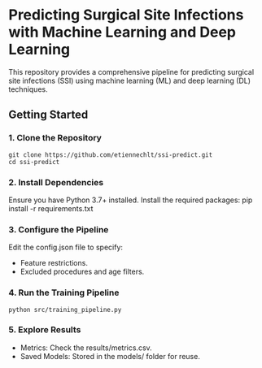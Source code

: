 # Predicting Surgical Site Infections with Machine Learning and Deep Learning

This repository provides a comprehensive pipeline for predicting surgical site infections (SSI) using machine learning (ML) and deep learning (DL) techniques.

## Getting Started

### 1. Clone the Repository
```
git clone https://github.com/etiennechlt/ssi-predict.git
cd ssi-predict
```

### 2. Install Dependencies
Ensure you have Python 3.7+ installed. Install the required packages:
pip install -r requirements.txt

### 3. Configure the Pipeline
Edit the config.json file to specify:
- Feature restrictions.
- Excluded procedures and age filters.

### 4. Run the Training Pipeline
```
python src/training_pipeline.py
```

### 5. Explore Results
- Metrics: Check the results/metrics.csv.
- Saved Models: Stored in the models/ folder for reuse.